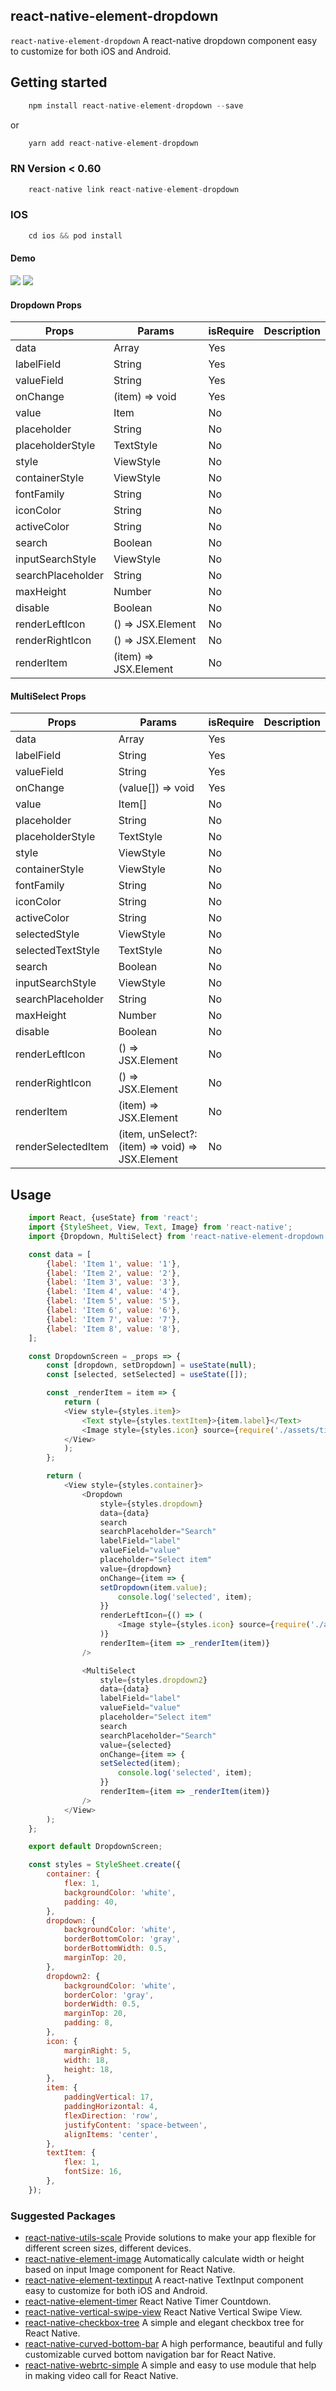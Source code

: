 ## react-native-element-dropdown
`react-native-element-dropdown` A react-native dropdown component easy to customize for both iOS and Android.
## Getting started
```js
    npm install react-native-element-dropdown --save
```
or

```js
    yarn add react-native-element-dropdown
```

### RN Version < 0.60
```js
    react-native link react-native-element-dropdown
```
### IOS
```js
    cd ios && pod install
```

#### Demo
![](https://github.com/hoaphantn7604/file-upload/blob/master/document/dropdown/demo.png)
![](https://github.com/hoaphantn7604/file-upload/blob/master/document/dropdown/demo2.png)

#### Dropdown Props
| Props              | Params               | isRequire | Description      |
| ------------------ | -------------------- | --------- | ---------------- |
| data               | Array                | Yes       |                  |
| labelField         | String               | Yes       |                  |
| valueField         | String               | Yes       |                  |
| onChange           | (item) => void       | Yes       |                  |
| value              | Item                 | No        |                  |
| placeholder        | String               | No        |                  |
| placeholderStyle   | TextStyle            | No        |                  |
| style              | ViewStyle            | No        |                  |
| containerStyle     | ViewStyle            | No        |                  |
| fontFamily         | String               | No        |                  |
| iconColor          | String               | No        |                  |
| activeColor        | String               | No        |                  |
| search             | Boolean              | No        |                  |
| inputSearchStyle   | ViewStyle            | No        |                  |
| searchPlaceholder  | String               | No        |                  |
| maxHeight          | Number               | No        |                  |
| disable            | Boolean              | No        |                  |
| renderLeftIcon     | () => JSX.Element    | No        |                  |
| renderRightIcon    | () => JSX.Element    | No        |                  |
| renderItem         | (item) => JSX.Element| No        |                  |

#### MultiSelect Props
| Props              | Params                                               | isRequire | Description      |
| ------------------ | -----------------------------------------------------| --------- | ---------------- |
| data               | Array                                                | Yes       |                  |
| labelField         | String                                               | Yes       |                  |
| valueField         | String                                               | Yes       |                  |
| onChange           | (value[]) => void                                    | Yes       |                  |
| value              | Item[]                                               | No        |                  |
| placeholder        | String                                               | No        |                  |
| placeholderStyle   | TextStyle                                            | No        |                  |
| style              | ViewStyle                                            | No        |                  |
| containerStyle     | ViewStyle                                            | No        |                  |
| fontFamily         | String                                               | No        |                  |
| iconColor          | String                                               | No        |                  |
| activeColor        | String                                               | No        |                  |
| selectedStyle      | ViewStyle                                            | No        |                  |
| selectedTextStyle  | TextStyle                                            | No        |                  |
| search             | Boolean                                              | No        |                  |
| inputSearchStyle   | ViewStyle                                            | No        |                  |
| searchPlaceholder  | String                                               | No        |                  |
| maxHeight          | Number                                               | No        |                  |
| disable            | Boolean                                              | No        |                  |
| renderLeftIcon     | () => JSX.Element                                    | No        |                  |
| renderRightIcon    | () => JSX.Element                                    | No        |                  |
| renderItem         | (item) => JSX.Element                                | No        |                  |
| renderSelectedItem | (item, unSelect?: (item) => void) => JSX.Element      | No        |                  |

## Usage
```javascript
    import React, {useState} from 'react';
    import {StyleSheet, View, Text, Image} from 'react-native';
    import {Dropdown, MultiSelect} from 'react-native-element-dropdown';

    const data = [
        {label: 'Item 1', value: '1'},
        {label: 'Item 2', value: '2'},
        {label: 'Item 3', value: '3'},
        {label: 'Item 4', value: '4'},
        {label: 'Item 5', value: '5'},
        {label: 'Item 6', value: '6'},
        {label: 'Item 7', value: '7'},
        {label: 'Item 8', value: '8'},
    ];

    const DropdownScreen = _props => {
        const [dropdown, setDropdown] = useState(null);
        const [selected, setSelected] = useState([]);

        const _renderItem = item => {
            return (
            <View style={styles.item}>
                <Text style={styles.textItem}>{item.label}</Text>
                <Image style={styles.icon} source={require('./assets/tick.png')} />
            </View>
            );
        };

        return (
            <View style={styles.container}>
                <Dropdown
                    style={styles.dropdown}
                    data={data}
                    search
                    searchPlaceholder="Search"
                    labelField="label"
                    valueField="value"
                    placeholder="Select item"
                    value={dropdown}
                    onChange={item => {
                    setDropdown(item.value);
                        console.log('selected', item);
                    }}
                    renderLeftIcon={() => (
                        <Image style={styles.icon} source={require('./assets/account.png')} />
                    )}
                    renderItem={item => _renderItem(item)}
                />

                <MultiSelect
                    style={styles.dropdown2}
                    data={data}
                    labelField="label"
                    valueField="value"
                    placeholder="Select item"
                    search
                    searchPlaceholder="Search"
                    value={selected}
                    onChange={item => {
                    setSelected(item);
                        console.log('selected', item);
                    }}
                    renderItem={item => _renderItem(item)}
                />
            </View>
        );
    };

    export default DropdownScreen;

    const styles = StyleSheet.create({
        container: {
            flex: 1,
            backgroundColor: 'white',
            padding: 40,
        },
        dropdown: {
            backgroundColor: 'white',
            borderBottomColor: 'gray',
            borderBottomWidth: 0.5,
            marginTop: 20,
        },
        dropdown2: {
            backgroundColor: 'white',
            borderColor: 'gray',
            borderWidth: 0.5,
            marginTop: 20,
            padding: 8,
        },
        icon: {
            marginRight: 5,
            width: 18,
            height: 18,
        },
        item: {
            paddingVertical: 17,
            paddingHorizontal: 4,
            flexDirection: 'row',
            justifyContent: 'space-between',
            alignItems: 'center',
        },
        textItem: {
            flex: 1,
            fontSize: 16,
        },
    });
```

### Suggested Packages
- [react-native-utils-scale](https://www.npmjs.com/package/react-native-utils-scale) Provide solutions to make your app flexible for different screen sizes, different devices.
- [react-native-element-image](https://www.npmjs.com/package/react-native-element-image) Automatically calculate width or height based on input Image component for React Native.
- [react-native-element-textinput](https://www.npmjs.com/package/react-native-element-textinput) A react-native TextInput component easy to customize for both iOS and Android.
- [react-native-element-timer](https://www.npmjs.com/package/react-native-element-timer) React Native Timer Countdown.
- [react-native-vertical-swipe-view](https://www.npmjs.com/package/react-native-vertical-swipe-view) React Native Vertical Swipe View.
- [react-native-checkbox-tree](https://www.npmjs.com/package/react-native-checkbox-tree) A simple and elegant checkbox tree for React Native.
- [react-native-curved-bottom-bar](https://www.npmjs.com/package/react-native-curved-bottom-bar) A high performance, beautiful and fully customizable curved bottom navigation bar for React Native.
- [react-native-webrtc-simple](https://www.npmjs.com/package/react-native-webrtc-simple) A simple and easy to use module that help in making video call for React Native.